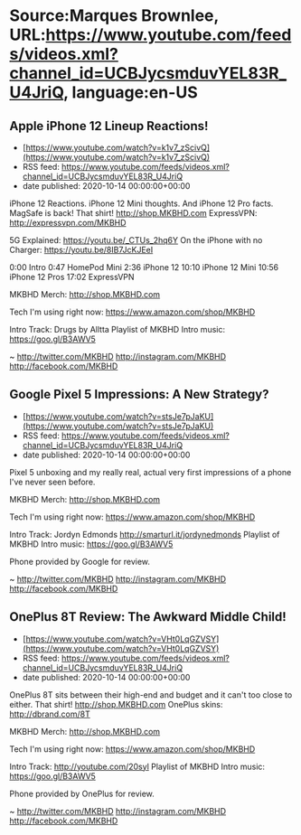 # Source:Marques Brownlee, URL:https://www.youtube.com/feeds/videos.xml?channel_id=UCBJycsmduvYEL83R_U4JriQ, language:en-US

## Apple iPhone 12 Lineup Reactions!
 - [https://www.youtube.com/watch?v=k1v7_zScivQ](https://www.youtube.com/watch?v=k1v7_zScivQ)
 - RSS feed: https://www.youtube.com/feeds/videos.xml?channel_id=UCBJycsmduvYEL83R_U4JriQ
 - date published: 2020-10-14 00:00:00+00:00

iPhone 12 Reactions. iPhone 12 Mini thoughts. And iPhone 12 Pro facts. MagSafe is back!
That shirt! http://shop.MKBHD.com
ExpressVPN: http://expressvpn.com/MKBHD

5G Explained: https://youtu.be/_CTUs_2hq6Y
On the iPhone with no Charger: https://youtu.be/8IB7JcKJEeI

0:00 Intro
0:47 HomePod Mini
2:36 iPhone 12
10:10 iPhone 12 Mini
10:56 iPhone 12 Pros
17:02 ExpressVPN

MKBHD Merch: http://shop.MKBHD.com

Tech I'm using right now: https://www.amazon.com/shop/MKBHD

Intro Track: Drugs by Alltta
Playlist of MKBHD Intro music: https://goo.gl/B3AWV5

~
http://twitter.com/MKBHD
http://instagram.com/MKBHD
http://facebook.com/MKBHD

## Google Pixel 5 Impressions: A New Strategy?
 - [https://www.youtube.com/watch?v=stsJe7pJaKU](https://www.youtube.com/watch?v=stsJe7pJaKU)
 - RSS feed: https://www.youtube.com/feeds/videos.xml?channel_id=UCBJycsmduvYEL83R_U4JriQ
 - date published: 2020-10-14 00:00:00+00:00

Pixel 5 unboxing and my really real, actual very first impressions of a phone I've never seen before.

MKBHD Merch: http://shop.MKBHD.com

Tech I'm using right now: https://www.amazon.com/shop/MKBHD

Intro Track: Jordyn Edmonds http://smarturl.it/jordynedmonds
Playlist of MKBHD Intro music: https://goo.gl/B3AWV5

Phone provided by Google for review.

~
http://twitter.com/MKBHD
http://instagram.com/MKBHD
http://facebook.com/MKBHD

## OnePlus 8T Review: The Awkward Middle Child!
 - [https://www.youtube.com/watch?v=VHt0LqGZVSY](https://www.youtube.com/watch?v=VHt0LqGZVSY)
 - RSS feed: https://www.youtube.com/feeds/videos.xml?channel_id=UCBJycsmduvYEL83R_U4JriQ
 - date published: 2020-10-14 00:00:00+00:00

OnePlus 8T sits between their high-end and budget and it can't too close to either.
That shirt! http://shop.MKBHD.com
OnePlus skins: http://dbrand.com/8T

MKBHD Merch: http://shop.MKBHD.com

Tech I'm using right now: https://www.amazon.com/shop/MKBHD

Intro Track: http://youtube.com/20syl
Playlist of MKBHD Intro music: https://goo.gl/B3AWV5

Phone provided by OnePlus for review.

~
http://twitter.com/MKBHD
http://instagram.com/MKBHD
http://facebook.com/MKBHD

